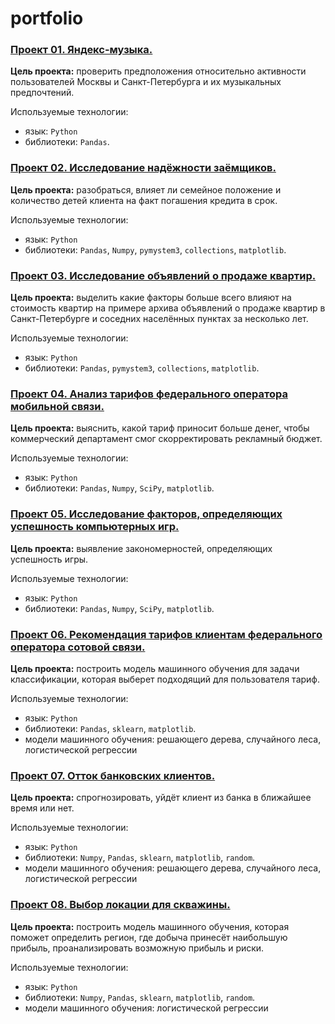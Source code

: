 # portfolio

### **[Проект 01. Яндекс-музыка.](https://github.com/Anastasiyofworld/DS_DA_portfolio/blob/main/project_01_Music_of_Moscow_and_SPB.ipynb)**

**Цель проекта:** проверить предположения относительно активности пользователей Москвы и Санкт-Петербурга и их музыкальных предпочтений. 

Используемые технологии: 
- язык: `Python` 
- библиотеки: `Pandas`.


### **[Проект 02. Исследование надёжности заёмщиков.](https://github.com/Anastasiyofworld/DS_DA_portfolio/blob/main/project_02_Reliability%20of%20borrowers.ipynb)**

**Цель проекта:** разобраться, влияет ли семейное положение и количество детей клиента на факт погашения кредита в срок.

Используемые технологии: 
- язык: `Python`
- библиотеки: `Pandas`, `Numpy`, `pymystem3`, `collections`, `matplotlib`.

### **[Проект 03. Исследование объявлений о продаже квартир.](https://github.com/Anastasiyofworld/DS_DA_portfolio/blob/main/project_03_Ads_for_the_sale_of_apartments.ipynb)**

**Цель проекта:** выделить какие факторы больше всего влияют на стоимость квартир на примере архива объявлений о продаже квартир в Санкт-Петербурге и соседних населённых пунктах за несколько лет.

Используемые технологии: 
- язык: `Python`
- библиотеки: `Pandas`, `pymystem3`, `collections`, `matplotlib`.

### **[Проект 04. Анализ тарифов федерального оператора мобильной связи.](https://github.com/Anastasiyofworld/DS_DA_portfolio/blob/main/project_04_Analysis_of_tariffs_of_the_federal_mobile_operator.ipynb)**

**Цель проекта:** выяснить, какой тариф приносит больше денег, чтобы коммерческий департамент смог скорректировать рекламный бюджет.

Используемые технологии: 
- язык: `Python`
- библиотеки: `Pandas`, `Numpy`, `SciPy`, `matplotlib`.

### **[Проект 05. Исследование факторов, определяющих успешность компьютерных игр.](https://github.com/Anastasiyofworld/DS_DA_portfolio/blob/main/project_05_Factors_determining_the_success_of_computer_games.ipynb)**

**Цель проекта:** выявление закономерностей, определяющих успешность игры.

Используемые технологии: 
- язык: `Python`
- библиотеки: `Pandas`, `Numpy`, `SciPy`, `matplotlib`.

### **[Проект 06. Рекомендация тарифов клиентам федерального оператора сотовой связи.](https://github.com/Anastasiyofworld/DS_DA_portfolio/blob/main/project_06_Tariff_recommendations_to_customers_of_the_mobile_operator.ipynb)**

**Цель проекта:** построить модель машинного обучения для задачи классификации, которая выберет подходящий для пользователя тариф.  

Используемые технологии: 
- язык: `Python`
- библиотеки: `Pandas`, `sklearn`, `matplotlib`.
- модели машинного обучения: решающего дерева, случайного леса, логистической регрессии

### **[Проект 07. Отток банковских клиентов.](https://github.com/Anastasiyofworld/DS_DA_portfolio/blob/main/project_07_Churn_of_bank_customers.ipynb)**

**Цель проекта:** спрогнозировать, уйдёт клиент из банка в ближайшее время или нет. 

Используемые технологии:
- язык: `Python`
- библиотеки: `Numpy`, `Pandas`, `sklearn`, `matplotlib`, `random`.
- модели машинного обучения: решающего дерева, случайного леса, логистической регрессии

### **[Проект 08. Выбор локации для скважины.](https://github.com/Anastasiyofworld/DS_DA_portfolio/blob/main/project_08_Choosing_the_location_for_the_well.ipynb)**

**Цель проекта:** построить модель машинного обучения, которая поможет определить регион, где добыча принесёт наибольшую прибыль, проанализировать возможную прибыль и риски.

Используемые технологии:
- язык: `Python`
- библиотеки: `Numpy`, `Pandas`, `sklearn`, `matplotlib`, `random`.
- модели машинного обучения: логистической регрессии
